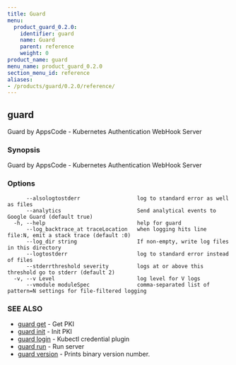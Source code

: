 ```yaml
---
title: Guard
menu:
  product_guard_0.2.0:
    identifier: guard
    name: Guard
    parent: reference
    weight: 0
product_name: guard
menu_name: product_guard_0.2.0
section_menu_id: reference
aliases:
- /products/guard/0.2.0/reference/
---
```


## guard

Guard by AppsCode - Kubernetes Authentication WebHook Server

### Synopsis

Guard by AppsCode - Kubernetes Authentication WebHook Server

### Options

```
      --alsologtostderr                  log to standard error as well as files
      --analytics                        Send analytical events to Google Guard (default true)
  -h, --help                             help for guard
      --log_backtrace_at traceLocation   when logging hits line file:N, emit a stack trace (default :0)
      --log_dir string                   If non-empty, write log files in this directory
      --logtostderr                      log to standard error instead of files
      --stderrthreshold severity         logs at or above this threshold go to stderr (default 2)
  -v, --v Level                          log level for V logs
      --vmodule moduleSpec               comma-separated list of pattern=N settings for file-filtered logging
```

### SEE ALSO

* [guard get](/products/guard/0.2.0/reference/guard_get)	 - Get PKI
* [guard init](/products/guard/0.2.0/reference/guard_init)	 - Init PKI
* [guard login](/products/guard/0.2.0/reference/guard_login)	 - Kubectl credential plugin
* [guard run](/products/guard/0.2.0/reference/guard_run)	 - Run server
* [guard version](/products/guard/0.2.0/reference/guard_version)	 - Prints binary version number.

